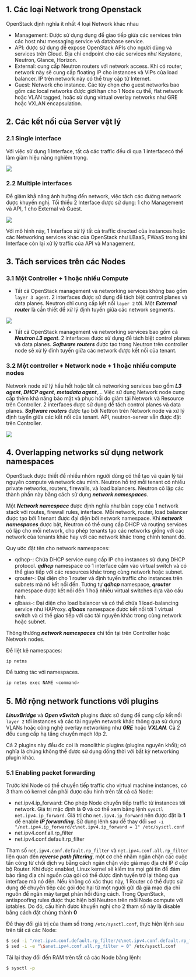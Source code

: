 ## 1. Các loại Network trong Openstack
OpenStack định nghĩa ít nhất 4 loại Network khác nhau
- Management: Được sử dụng dụng để giao tiếp giứa các services trên các host như messaging service và database service. 
- API: được sử dụng để expose OpenStack APIs cho người dùng và services trên Cloud. Địa chỉ endpoint cho các services như Keystone, Neutron, Glance, Horizon.
- External: cung cấp Neutron routers với network access. Khi có router, network này sẽ cung cấp floating IP cho instances và VIPs của load balancer. IP trên network này có thể truy cập từ Internet.
- Guest: Network cho instance. Các tùy chọn cho guest networks bao gồm các local networks được giới hạn cho 1 Node cụ thể, flat network hoặc VLAN tagged, hoặc sử dụng virtual overlay networks như GRE hoặc VXLAN encapsulation.

## 2. Các kết nối của Server vật lý

### 2.1 Single interface

Với việc sử dụng 1 Interface, tất cả các traffic đều di qua 1 interfacecó thể làm giảm hiệu năng nghiêm trọng.

<img src=https://i.imgur.com/0UveJtC.png>

### 2.2 Multiple interfaces

Để giảm khẳ năng ảnh hưởng đến network, việc tách các đường network được khuyến nghị. Tối thiểu 2 Interface được sử dụng: 1 cho Management và API, 1 cho External và Guest.

<img src=https://i.imgur.com/0CmLQjo.png>

Với mô hình này, 1 Interface xử lý tất cả traffic directed của instances hoặc các Networking services khác của OpenStack như LBaaS, FWaaS trong khi Interface còn lại xử lý traffic của API và  Management.

## 3. Tách services trên các Nodes

### 3.1 Một Controller + 1 hoặc nhiều Compute

- Tất cả OpenStack management và networking services không bao gồm `layer 3 agent`. 2 interfaces được sử dụng để tách biệt control planes và data planes. Neutron chỉ cung cấp kết nối `layer 2` tới. Một ***External router*** là cần thiết để xử lý định tuyến giữa các network segments.

<img src=https://i.imgur.com/4cA8luq.png>

- Tất cả OpenStack management và networking services bao gồm cả ***Neutron L3 agent***. 2 interfaces được sử dụng để tách biệt control planes và data planes. ***Software routers*** được tạo trong Neutron trên controller node sẽ xử lý đính tuyến giữa các network được kết nối của tenant.

### 3.2 Một controller + Network node + 1 hoặc nhiều compute nodes

Network node xử lý hầu hết hoặc tắt cả networking services bao gồm ***L3 agent***, ***DHCP agent***, ***metadata agent***,... Việc sử dụng Network node cung cấp thêm khả năng bảo mật và phục hồi do giảm tải Network và Resource trên Controller. 2 interfaces được sử dụng để tách control planes và data planes. ***Software routers*** được tạo bởi Nettron trên Network node và xử lý định tuyến giữa các kết nối của tenant. API, neutron-server vẫn được đặt trên Controller.

<img src=https://i.imgur.com/5gYquSX.png>

## 4. Overlapping networks sử dụng network namespaces

OpenStack được thiết để nhiều nhóm người dùng có thể tạo và quản lý tài nguyên compute và network cảu mình. Neutron hỗ trợ mỗi tenant có nhiều private networks, routers, firewalls, và load balancers. Neutron cô lập các thành phần này bằng cách sử dụng ***network namespaces***.

Một ***Network namespace*** được định nghĩa như bản copy của 1 network stack với routes, firewall rules, interface. Mỗi network, router, load balancer được tạo bởi 1 tenant được đại diện bởi network namespace. Khi ***network namespaces*** được bật, Neutron có thể cung cấp DHCP và routing services cô lập cho mỗi network, cho phép tenants tạo các networks
giống với các network của tenants khác hay với các network khác trong chính tenant đó.

Quy ước đặt tên cho network namespaces:
- qdhcp-<network UUID>: Chứa DHCP service cung cấp IP cho instances sử dụng DHCP protocol. ***qdhcp*** namespace có 1 interface cắm vào virtual switch và có thể giao tiếp với các resources khác trong cùng network hoặc subnet.
- qrouter-<router UUID>: Đại diện cho 1 router và định tuyến traffic cho instances trên subnets mà nó kết nối đến. Tương tự ***qdhcp*** namespace, ***qrouter*** namespace
được kết nối đến 1 hoặ nhiều virtual switches dựa vào cấu hình.
- qlbaas-<load balancer UUID>: Đại diện cho load balancer và có thể chứa 1 load-balancing service như HAProxy. ***qlbaas*** namespace được kết nối tới 1 virtual switch và cí thể giao tiếp với các tài nguyên khác trong cùng network hoặc subnet.


Thông thường ***network namespaces*** chỉ tồn tại trên Controller hoặc Network nodes. 

Để liệt kê namespaces:
```sh
ip netns
```
Để tương tác với namespaces.
```sh
ip netns exec NAME <command>
```

## 5. Mở rộng network functions với plugins

***LinuxBridge*** và ***Open vSwitch*** plugins được sử dụng để cung cấp kết nối `layer 2` tới instances và các tài nguyên network khác thông qua sử dụng VLANs hoặc công nghệ overlay networking như ***GRE*** hoặc ***VXLAN***. Cả 2 đều cung cấp hạ tầng chuyển mạch lớp 2.

Cả 2 plugins này đều đc coi là monolithic plugins (plugins nguyên khối); có nghĩa là chúng không thể được sử dụng đồng thời với bất kỳ networking plugin khác.

### 5.1 Enabling packet forwarding

Trước khi Node có thể chuyển tiếp traffic cho virtual machine instances, có 3 tham có kernel cần phải được cấu hình trên tất cả cá Node:
- net.ipv4.ip_forward: Cho phép Node chuyển tiếp traffic từ instances tới network. Giá trị mặc định là **0** và có thể xem bằng lệnh `sysctl net.ipv4.ip_forward`. Giá trị cho `net.ipv4.ip_forward` nên được đặt là **1** để enable ***IP forwarding***. Sử dụng lênh sau để thay đổi `sed -i "/net.ipv4.ip_forward/c\net.ipv4.ip_forward = 1" /etc/sysctl.conf`
- net.ipv4.conf.all.rp_filter
- net.ipv4.conf.default.rp_filter

Tham số `net.ipv4.conf.default.rp_filter` và `net.ipv4.conf.all.rp_filter` liên quan đến ***reverse path filtering***, một cơ chế nhằm ngăn chặn các cuộc tấn công từ chối dịch vụ bằng cách ngăn chặn việc giả mạo địa chỉ IP ở cấp bộ Router. Khi được enabled, Linux kernel sẽ kiểm tra mọi gói tin để đảm bảo rằng địa chỉ nguồn của gói có thể được định tuyến trở lại thông qua interface mà nó đến. Nếu không có xác thực này, 1 Router có thể được sử dụng để chuyển tiếp các gói độc hại từ một người gửi đã giả mạo địa chỉ nguồn để ngăn máy target phản hồi đúng cách. Trong OpenStack, antispoofing rules được thực hiện bởi Neutron trên mỗi Node compute với iptables. Do đó, cấu hình được khuyến nghị cho 2 tham số này là disable bằng cách đặt chúng thành **0**

Để thay đổi giá trị của tham số trong `/etc/sysctl.conf`, thực hiện lệnh sau trên tất cả các Node:
```sh
$ sed -i "/net.ipv4.conf.default.rp_filter/c\net.ipv4.conf.default.rp_filter = 0" /etc/sysctl.conf
$ sed -i -e "\$anet.ipv4.conf.all.rp_filter = 0" /etc/sysctl.conf
```
Tải lại thay đổi đến RAM trên tất cả các Node bằng lệnh:
```sh
$ sysctl -p
```
